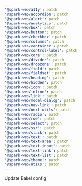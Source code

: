 ```yaml
---
'@spark-web/a11y': patch
'@spark-web/accordion': patch
'@spark-web/alert': patch
'@spark-web/analytics': patch
'@spark-web/box': patch
'@spark-web/button': patch
'@spark-web/checkbox': patch
'@spark-web/columns': patch
'@spark-web/container': patch
'@spark-web/control-label': patch
'@spark-web/core': patch
'@spark-web/divider': patch
'@spark-web/dropzone': patch
'@spark-web/field': patch
'@spark-web/fieldset': patch
'@spark-web/heading': patch
'@spark-web/hidden': patch
'@spark-web/icon': patch
'@spark-web/inline': patch
'@spark-web/link': patch
'@spark-web/modal-dialog': patch
'@spark-web/nav-link': patch
'@spark-web/next-utils': patch
'@spark-web/radio': patch
'@spark-web/row': patch
'@spark-web/select': patch
'@spark-web/ssr': patch
'@spark-web/stack': patch
'@spark-web/text': patch
'@spark-web/text-area': patch
'@spark-web/text-input': patch
'@spark-web/text-link': patch
'@spark-web/text-list': patch
'@spark-web/theme': patch
'@spark-web/utils': patch
---
```


Update Babel config
